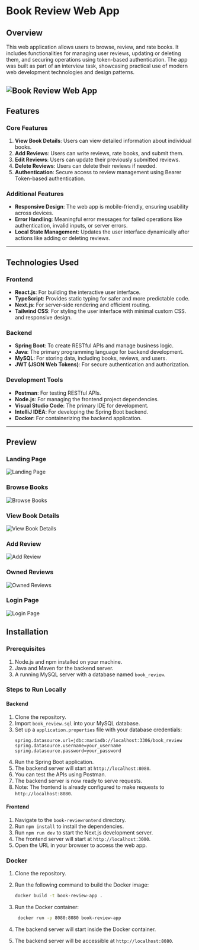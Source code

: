 # Book Review Web App

## Overview
This web application allows users to browse, review, and rate books. It includes functionalities for managing user reviews, updating or deleting them, and securing operations using token-based authentication. The app was built as part of an interview task, showcasing practical use of modern web development technologies and design patterns.


![Book Review Web App](https://i.imgur.com/z0LIbIw.png)
---

## Features
### Core Features
1. **View Book Details**: Users can view detailed information about individual books.
2. **Add Reviews**: Users can write reviews, rate books, and submit them.
3. **Edit Reviews**: Users can update their previously submitted reviews.
4. **Delete Reviews**: Users can delete their reviews if needed.
5. **Authentication**: Secure access to review management using Bearer Token-based authentication.

### Additional Features
- **Responsive Design**: The web app is mobile-friendly, ensuring usability across devices.
- **Error Handling**: Meaningful error messages for failed operations like authentication, invalid inputs, or server errors.
- **Local State Management**: Updates the user interface dynamically after actions like adding or deleting reviews.

---

## Technologies Used
### Frontend
- **React.js**: For building the interactive user interface.
- **TypeScript**: Provides static typing for safer and more predictable code.
- **Next.js**: For server-side rendering and efficient routing.
- **Tailwind CSS**: For styling the user interface with minimal custom CSS. and responsive design.

### Backend
- **Spring Boot**: To create RESTful APIs and manage business logic.
- **Java**: The primary programming language for backend development.
- **MySQL**: For storing data, including books, reviews, and users.
- **JWT (JSON Web Tokens)**: For secure authentication and authorization.

### Development Tools
- **Postman**: For testing RESTful APIs.
- **Node.js**: For managing the frontend project dependencies.
- **Visual Studio Code**: The primary IDE for development.
- **IntelliJ IDEA**: For developing the Spring Boot backend.
- **Docker**: For containerizing the backend application.

---

## Preview
### Landing Page
![Landing Page](https://i.imgur.com/z0LIbIw.png)

### Browse Books
![Browse Books](https://i.imgur.com/OVxItYq_d.webp?maxwidth=760&fidelity=grand)

### View Book Details
![View Book Details](https://i.imgur.com/Paj9u7H.png)

### Add Review
![Add Review](https://i.imgur.com/xoYPQxI.png)

### Owned Reviews
![Owned Reviews](https://i.imgur.com/FYPSQ6A.png)

### Login Page
![Login Page](https://i.imgur.com/JaQ39xt.png)


## Installation
### Prerequisites
1. Node.js and npm installed on your machine.
2. Java and Maven for the backend server.
3. A running MySQL server with a database named `book_review`.

### Steps to Run Locally
#### Backend
1. Clone the repository.
2. Import `book_review.sql` into your MySQL database.
3. Set up a `application.properties` file with your database credentials:
   ```properties
   spring.datasource.url=jdbc:mariadb://localhost:3306/book_review
   spring.datasource.username=your_username
   spring.datasource.password=your_password
    ```
4. Run the Spring Boot application.
5. The backend server will start at `http://localhost:8080`.
6. You can test the APIs using Postman.
7. The backend server is now ready to serve requests.
8. Note: The frontend is already configured to make requests to `http://localhost:8080`.


#### Frontend
1. Navigate to the `book-reviewrontend` directory.
2. Run `npm install` to install the dependencies.
3. Run `npm run dev` to start the Next.js development server.
4. The frontend server will start at `http://localhost:3000`.
5. Open the URL in your browser to access the web app.
   

### Docker

1. Clone the repository.
2. Run the following command to build the Docker image:
   ```bash
   docker build -t book-review-app .
   ```
3. Run the Docker container:
   ```bash
    docker run -p 8080:8080 book-review-app
    ```

4. The backend server will start inside the Docker container.
5. The backend server will be accessible at `http://localhost:8080`.